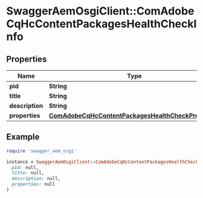 # SwaggerAemOsgiClient::ComAdobeCqHcContentPackagesHealthCheckInfo

## Properties

| Name | Type | Description | Notes |
| ---- | ---- | ----------- | ----- |
| **pid** | **String** |  | [optional] |
| **title** | **String** |  | [optional] |
| **description** | **String** |  | [optional] |
| **properties** | [**ComAdobeCqHcContentPackagesHealthCheckProperties**](ComAdobeCqHcContentPackagesHealthCheckProperties.md) |  | [optional] |

## Example

```ruby
require 'swagger_aem_osgi'

instance = SwaggerAemOsgiClient::ComAdobeCqHcContentPackagesHealthCheckInfo.new(
  pid: null,
  title: null,
  description: null,
  properties: null
)
```

